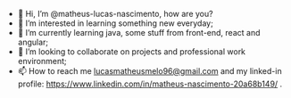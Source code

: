 - 👋 Hi, I’m @matheus-lucas-nascimento, how are you?
- 👀 I’m interested in learning something new everyday;
- 🌱 I’m currently learning java, some stuff from front-end, react and angular;
- 💞️ I’m looking to collaborate on projects and professional work environment;
- 📫 How to reach me lucasmatheusmelo96@gmail.com and my linked-in profile: https://www.linkedin.com/in/matheus-nascimento-20a68b149/ .

<!---
matheus-lucas-nascimento/matheus-lucas-nascimento is a ✨ special ✨ repository because its `README.md` (this file) appears on your GitHub profile.
You can click the Preview link to take a look at your changes.
--->
